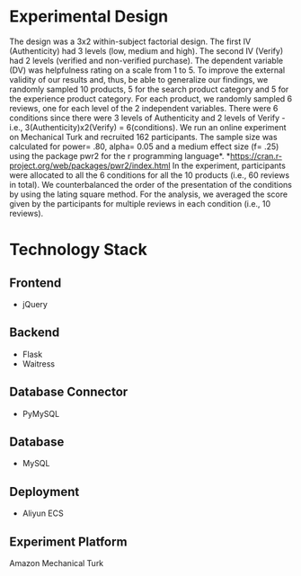 # Experimental Design
The design was a 3x2 within-subject factorial design. The first IV (Authenticity) had 
3 levels (low, medium and high). The second IV (Verify) had 2 levels (verified and non-verified purchase).
The dependent variable (DV) was helpfulness rating on a scale from 1 to 5.
To improve the external validity of our results and, thus, be able to generalize our findings, we randomly sampled 10 products, 5 for the search product category and 
5 for the experience product category.
For each product, we randomly sampled 6 reviews, one for each level of the 2 
independent variables.
There were 6 conditions since there were 3 levels of Authenticity and 2 levels of 
Verify - i.e., 3(Authenticity)x2(Verify) = 6(conditions).
We run an online experiment on Mechanical Turk and recruited 162 participants.
The sample size was calculated for power= .80, alpha= 0.05 and a medium effect size (f= .25) using the package pwr2 for the r programming language*.
*https://cran.r-project.org/web/packages/pwr2/index.html
In the experiment, participants were allocated to all the 6 conditions for all the 10 products (i.e., 60 reviews in total). We counterbalanced the order of
the presentation of the conditions by using the lating square method.
For the analysis, we averaged the score given by the participants for multiple reviews in each condition (i.e., 10 reviews).

# Technology Stack
## Frontend
* jQuery

## Backend
* Flask
* Waitress

## Database Connector
* PyMySQL

## Database
* MySQL

## Deployment
* Aliyun ECS

## Experiment Platform
Amazon Mechanical Turk